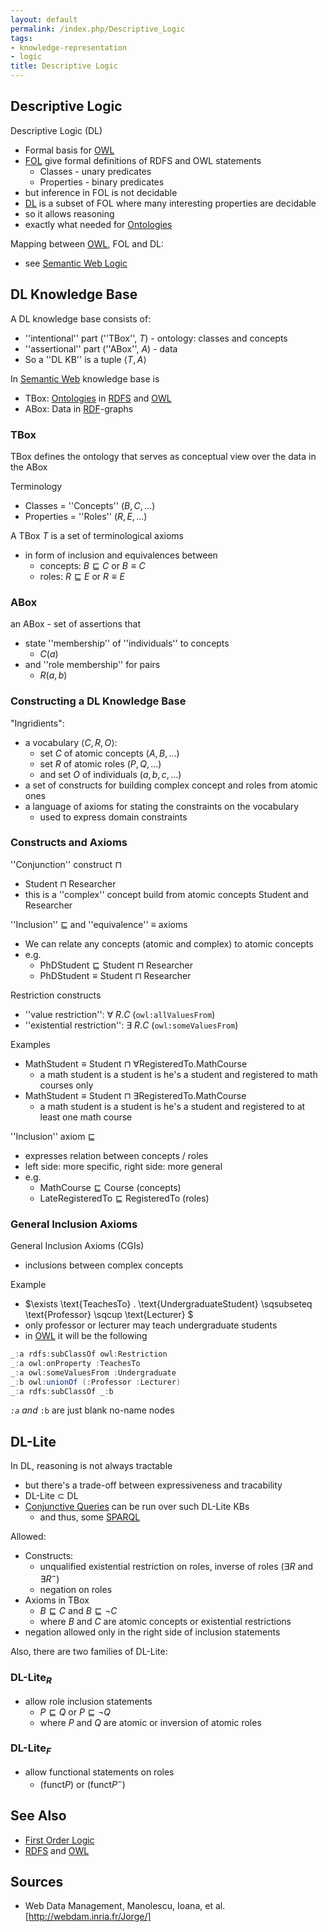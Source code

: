```yaml
---
layout: default
permalink: /index.php/Descriptive_Logic
tags:
- knowledge-representation
- logic
title: Descriptive Logic
---
```

## Descriptive Logic
Descriptive Logic (DL)
- Formal basis for [OWL](OWL)
- [FOL](First_Order_Logic) give formal definitions of RDFS and OWL statements 
  - Classes - unary predicates
  - Properties - binary predicates
- but inference in FOL is not decidable
- [DL](Descriptive_Logic) is a subset of FOL where many interesting properties are decidable 
- so it allows reasoning 
- exactly what needed for [Ontologies](Ontologies)


Mapping between [OWL](OWL), FOL and DL: 
- see [Semantic Web Logic](Semantic_Web_Logic)


## DL Knowledge Base
A DL knowledge base consists of:
- ''intentional'' part (''TBox'', $T$) - ontology: classes and concepts
- ''assertional'' part (''ABox'', $A$) - data
- So a ''DL KB'' is a tuple $\langle T, A\rangle$


In [Semantic Web](Semantic_Web) knowledge base is
- TBox: [Ontologies](Ontologies) in [RDFS](RDFS) and [OWL](OWL)
- ABox: Data in [RDF](RDF)-graphs


### TBox
TBox defines the ontology that serves as conceptual view over the data in the ABox


Terminology
- Classes = ''Concepts'' ($B, C, ...$)
- Properties = ''Roles'' ($R, E, ...$)


A TBox $T$ is a set of terminological axioms
- in form of inclusion and equivalences between
  - concepts: $B \sqsubseteq C$ or $B \equiv C$
  - roles: $R \sqsubseteq E$ or $R \equiv E$

### ABox
an ABox - set of assertions that 
- state ''membership'' of ''individuals'' to concepts 
  - $C(a)$
- and ''role membership'' for pairs
  - $R(a, b)$


### Constructing a DL Knowledge Base
"Ingridients": 
- a vocabulary $\langle C, R, O \rangle$:
  - set $C$ of atomic concepts ($A, B, ...$)
  - set $R$ of atomic roles ($P, Q, ...$)
  - and set $O$ of individuals ($a, b, c, ...$)
- a set of constructs for building complex concept and roles from atomic ones 
- a language of axioms for stating the constraints on the vocabulary
  - used to express domain constraints 


### Constructs and Axioms
''Conjunction'' construct $\sqcap$
- $\text{Student} \sqcap \text{Researcher}$
- this is a ''complex'' concept build from atomic concepts $\text{Student}$ and $\text{Researcher}$


''Inclusion'' $\sqsubseteq$ and ''equivalence'' $\equiv$ axioms
- We can relate any concepts (atomic and complex) to atomic concepts 
- e.g. 
  - $\text{PhDStudent} \sqsubseteq \text{Student} \sqcap \text{Researcher}$
  - $\text{PhDStudent} \equiv \text{Student} \sqcap \text{Researcher}$


Restriction constructs 
- ''value restriction'': $\forall \ R.C$ (<code>owl:allValuesFrom</code>)
- ''existential restriction'': $\exists \ R.C$ (<code>owl:someValuesFrom</code>)


Examples
- $\text{MathStudent} \equiv \text{Student} \ \sqcap \ \forall \text{RegisteredTo} . \text{MathCourse}$
  - a math student is a student is he's a student and registered to math courses only
- $\text{MathStudent} \equiv \text{Student} \ \sqcap \ \exists \text{RegisteredTo} . \text{MathCourse}$
  - a math student is a student is he's a student and registered to at least one math course


''Inclusion'' axiom  $\sqsubseteq$
- expresses relation between concepts / roles
- left side: more specific, right side: more general
- e.g.
  - $\text{MathCourse} \sqsubseteq \text{Course}$ (concepts)
  - $\text{LateRegisteredTo} \sqsubseteq \text{RegisteredTo}$ (roles)


### General Inclusion Axioms
General Inclusion Axioms (CGIs)
- inclusions between complex concepts

Example
- $\exists \text{TeachesTo} . \text{UndergraduateStudent} \sqsubseteq \text{Professor} \sqcup \text{Lecturer} $
- only professor or lecturer may teach undergraduate students 
- in [OWL](OWL) it will be the following

```actionscript 3
_:a rdfs:subClassOf owl:Restriction
_:a owl:onProperty :TeachesTo
_:a owl:someValuesFrom :Undergraduate 
_:b owl:unionOf (:Professor :Lecturer)
_:a rdfs:subClassOf _:b
```

<code>_:a</code> and <code>_:b</code> are just blank no-name nodes


## DL-Lite
In DL, reasoning is not always tractable
- but there's a trade-off between expressiveness and tracability
- DL-Lite $\subset$ DL
- [Conjunctive Queries](Conjunctive_Query) can be run over such DL-Lite KBs 
  - and thus, some [SPARQL](SPARQL)


Allowed:
- Constructs:
  - unqualified existential restriction on roles, inverse of roles ($\exists R$ and $\exists R^-$)
  - negation on roles
- Axioms in TBox
  - $B \sqsubseteq C$ and $B \sqsubseteq \lnot C$
  - where $B$ and $C$ are atomic concepts or existential restrictions
- negation allowed only in the right side of inclusion statements 

Also, there are two families of DL-Lite:

### DL-Lite${}_R$
- allow role inclusion statements 
  - $P \sqsubseteq Q$ or $P \sqsubseteq \lnot Q$ 
  - where $P$ and $Q$ are atomic or inversion of atomic roles


### DL-Lite${}_F$
- allow functional statements on roles
  - $(\text{funct} P)$ or $(\text{funct} P^-)$



## See Also
- [First Order Logic](First_Order_Logic)
- [RDFS](RDFS) and [OWL](OWL)

## Sources
- Web Data Management, Manolescu, Ioana, et al. [http://webdam.inria.fr/Jorge/]

